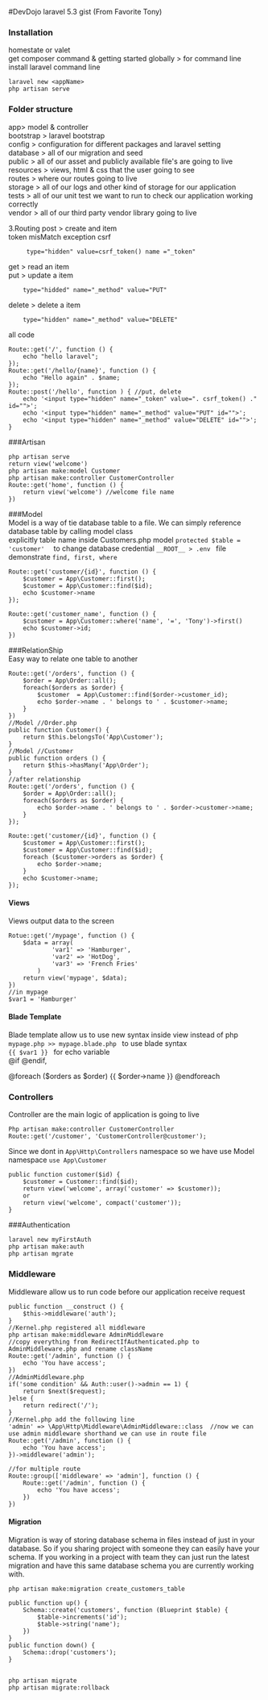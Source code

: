 #DevDojo laravel 5.3 gist (From Favorite Tony)     
### Installation     
homestate or valet    
get composer command & getting started globally > for command line    
install laravel command line      
~~~~
laravel new <appName>
php artisan serve
~~~~

### Folder structure
app> model & controller    
bootstrap > laravel bootstrap    
config > configuration for different packages and laravel setting    
database > all of our migration and seed     
public > all of our asset and publicly available file's are going to live   
resources > views, html & css that the user going to see    
routes >  where our routes going to live    
storage > all of our logs and other kind of storage for our application   
tests > all of our unit test we want to run to check our application working correctly    
vendor > all of our third party vendor library going to live     

3.Routing
post > create and item     
	token misMatch exception csrf 
~~~~~
	 type="hidden" value=csrf_token() name ="_token"
~~~~~
get > read an item   
put > update a item    
~~~~
	type="hidded" name="_method" value="PUT"
~~~~   
delete > delete a item     
~~~~   
	type="hidden" name="_method" value="DELETE"
~~~~   
all code    
~~~~
Route::get('/', function () {
	echo "hello laravel";
});
Route::get('/hello/{name}', function () {
	echo "Hello again" . $name;
});
Route::post('/hello', function ) { //put, delete
	echo '<input type="hidden" name="_token" value=". csrf_token() ." id="">';
	echo '<input type="hidden" name="_method" value="PUT" id="">';
	echo '<input type="hidden" name="_method" value="DELETE" id="">';
}
~~~~

###Artisan   
~~~~   
php artisan serve
return view('welcome')
php artisan make:model Customer
php artisan make:controller CustomerController
Route::get('home', function () {
	return view('welcome') //welcome file name 
})
~~~~   

###Model    
Model is a way of tie database table to a  file. We can simply reference database table by calling model class   
explicitly table name inside Customers.php model `protected $table = 'customer'  `
to change database credential `__ROOT__ > .env ` file    
demonstrate `find, first, where`     
~~~~   
Route::get('customer/{id}', function () {
	$customer = App\Customer::first();
	$customer = App\Customer::find($id);
	echo $customer->name
});

Route::get('customer_name', function () {
	$customer = App\Customer::where('name', '=', 'Tony')->first()
	echo $customer->id;
})
~~~~   


###RelationShip    
Easy way to relate one table to another       
~~~~   
Route::get('/orders', function () {
	$order = App\Order::all();
	foreach($orders as $order) {
		$customer  = App\Customer::find($order->customer_id);
		echo $order->name . ' belongs to ' . $customer->name;
	}
})
//Model //Order.php
public function Customer() {
	return $this.belongsTo('App\Customer');
}
//Model //Customer
public function orders () {
	return $this->hasMany('App\Order');
}
//after relationship
Route::get('/orders', function () {
	$order = App\Order::all();
	foreach($orders as $order) {
		echo $order->name . ' belongs to ' . $order->customer->name;
	}
});

Route::get('customer/{id}', function () {
	$customer = App\Customer::first();
	$customer = App\Customer::find($id);
	foreach ($customer->orders as $order) {
		echo $order->name;
	}
	echo $customer->name;
});
~~~~   
#### Views
Views output data to the screen    
~~~~   
Rotue::get('/mypage', function () {
	$data = array(
			'var1' => 'Hamburger',
			'var2' => 'HotDog',
			'var3' => 'French Fries'
		)
	return view('mypage', $data);
})
//in mypage
$var1 = 'Hamburger'
~~~~   

#### Blade Template  
Blade template allow us to  use new syntax inside view instead of php    
`mypage.php >> mypage.blade.php ` to use blade syntax    
`{{ $var1 }} `  for echo variable    
@if @endif,

@foreach  ($orders as $order)
	{{ $order->name }}
@endforeach    

### Controllers    
Controller are the main logic of application is going to live    
~~~~
Php artisan make:controller CustomerController
Route::get('/customer', 'CustomerController@customer');
~~~~    
Since we dont in `App\Http\Controllers` namespace so we have use Model namespace `use App\Customer`    
~~~~    
public function customer($id) {
	$customer = Customer::find($id);
	return view('welcome', array('customer' => $customer));
	or
	return view('welcome', compact('customer'));
}
~~~~
###Authentication    
~~~~
laravel new myFirstAuth    
php artisan make:auth
php artisan mgrate
~~~~

### Middleware   
Middleware allow us to run code before our application receive request    
~~~~
public function __construct () {
	$this->middleware('auth');
}
//Kernel.php registered all middleware    
php artisan make:middleware AdminMiddleware    
//copy everything from RedirectIfAuthenticated.php to  AdminMiddleware.php and rename className
Route::get('/admin', function () {
	echo 'You have access';
})
//AdminMiddleware.php 
if('some condition' && Auth::user()->admin == 1) {
	return $next($request);
}else {
	return redirect('/');
}
//Kernel.php add the following line
'admin' => \App\Http\Middleware\AdminMiddleware::class  //now we can use admin middleware shorthand we can use in route file
Route::get('/admin', function () {
	echo 'You have access';
})->middleware('admin');

//for multiple route
Route::group(['middleware' => 'admin'], function () {
	Route::get('/admin', function () {
		echo 'You have access';
	})
})
~~~~

#### Migration   
Migration is way of storing database schema in files instead of just in your database. So if you sharing project with someone they can easily have your schema. If you  working in a project with team they can just run the latest migration and have this same database schema you are currently working with.  
~~~~
php artisan make:migration create_customers_table    

public function up() {
	Schema::create('customers', function (Blueprint $table) {
		$table->increments('id');
		$table->string('name');
	})
}
public function down() {
	Schema::drop('customers');
}


php artisan migrate    
php artisan migrate:rollback    

~~~~
